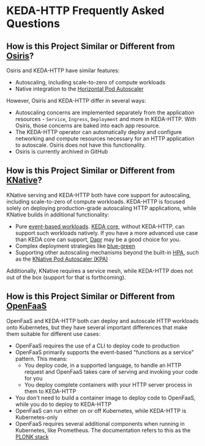 # KEDA-HTTP Frequently Asked Questions

## How is this Project Similar or Different from [Osiris](https://github.com/deislabs/osiris)?

Osiris and KEDA-HTTP have similar features:

- Autoscaling, including scale-to-zero of compute workloads
- Native integration to the [Horizontal Pod Autoscaler](https://kubernetes.io/docs/tasks/run-application/horizontal-pod-autoscale/)

However, Osiris and KEDA-HTTP differ in several ways:

- Autoscaling concerns are implemented separately from the application resources - `Service`, `Ingress`, `Deployment` and more in KEDA-HTTP. With Osiris, those concerns are baked into each app resource.
- The KEDA-HTTP operator can automatically deploy and configure networking and compute resources necessary for an HTTP application to autoscale. Osiris does not have this functionality.
- Osiris is currently archived in GitHub

## How is this Project Similar or Different from [KNative](https://knative.dev/)?

KNative serving and KEDA-HTTP both have core support for autoscaling, including scale-to-zero of compute workloads. KEDA-HTTP is focused solely on deploying production-grade autoscaling HTTP applications, while KNative builds in additional functionality:

- Pure [event-based workloads](https://knative.dev/docs/eventing/). [KEDA core](https://github.com/kedacore/keda), without KEDA-HTTP, can support such workloads natively. If you have a more advanced use case than KEDA core can support, [Dapr](https://dapr.io/) may be a good choice for you.
- Complex deployment strategies like [blue-green](https://knative.dev/docs/serving/samples/blue-green-deployment/)
- Supporting other autoscaling mechanisms beyond the built-in [HPA](https://kubernetes.io/docs/tasks/run-application/horizontal-pod-autoscale/), such as the [KNative Pod Autoscaler (KPA)](https://knative.dev/docs/serving/autoscaling/autoscaling-concepts/#knative-pod-autoscaler-kpa)

Additionally, KNative requires a service mesh, while KEDA-HTTP does not out of the box (support for that is forthcoming).

## How is this Project Similar or Different from [OpenFaaS](https://www.openfaas.com/)

OpenFaaS and KEDA-HTTP both can deploy and autoscale HTTP workloads onto Kubernetes, but they have several important differences that make them suitable for different use cases:

- OpenFaaS requires the use of a CLI to deploy code to production
- OpenFaaS primarily supports the event-based "functions as a service" pattern. This means:
  - You deploy code, in a supported language, to handle an HTTP request and OpenFaaS takes care of serving and invoking your code for you
  - You deploy complete containers with your HTTP server process in them to KEDA-HTTP
- You don't need to build a container image to deploy code to OpenFaaS, while you do to deploy to KEDA-HTTP
- OpenFaaS can run either on or off Kubernetes, while KEDA-HTTP is Kubernetes-only
- OpenFaaS requires several additional components when running in Kubernetes, like Prometheus. The documentation refers to this as the [PLONK stack](https://docs.openfaas.com/deployment/#plonk-stack)
